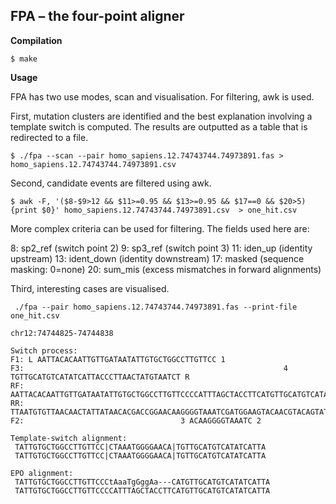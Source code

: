 
FPA – the four-point aligner
----------------------------

**Compilation**

    $ make

**Usage**

FPA has two use modes, scan and visualisation. For filtering, awk is used.

First, mutation clusters are identified and the best explanation involving a template switch is computed. The results are outputted as a table that is redirected to a file.

    $ ./fpa --scan --pair homo_sapiens.12.74743744.74973891.fas > homo_sapiens.12.74743744.74973891.csv

Second, candidate events are filtered using awk.

    $ awk -F, '($8-$9>12 && $11>=0.95 && $13>=0.95 && $17==0 && $20>5) {print $0}' homo_sapiens.12.74743744.74973891.csv  > one_hit.csv

More complex criteria can be used for filtering. The fields used here
are:

8: sp2_ref     (switch point 2)
9: sp3_ref     (switch point 3)
11: iden_up    (identity upstream)
13: ident_down (identity downstream)
17: masked     (sequence masking: 0=none)
20: sum_mis    (excess mismatches in forward alignments)

Third, interesting cases are visualised.

     ./fpa --pair homo_sapiens.12.74743744.74973891.fas --print-file one_hit.csv 

    chr12:74744825-74744838

    Switch process:
    F1: L AATTACACAATTGTTGATAATATTGTGCTGGCCTTGTTCC 1
    F3:                                                          4 TGTTGCATGTCATATCATTACCCTTAACTATGTAATCT R
    RF:   AATTACACAATTGTTGATAATATTGTGCTGGCCTTGTTCCCCATTTAGCTACCTTCATGTTGCATGTCATATCATTACCCTTAACTATGTAATCT
    RR:   TTAATGTGTTAACAACTATTATAACACGACCGGAACAAGGGGTAAATCGATGGAAGTACAACGTACAGTATAGTAATGGGAATTGATACATTAGA
    F2:                                   3 ACAAGGGGTAAATC 2

    Template-switch alignment:
     TATTGTGCTGGCCTTGTTCC|CTAAATGGGGAACA|TGTTGCATGTCATATCATTA
     TATTGTGCTGGCCTTGTTCC|CTAAATGGGGAACA|TGTTGCATGTCATATCATTA

    EPO alignment:
     TATTGTGCTGGCCTTGTTCCCtAaaTgGggAa---CATGTTGCATGTCATATCATTA
     TATTGTGCTGGCCTTGTTCCCCATTTAGCTACCTTCATGTTGCATGTCATATCATTA


